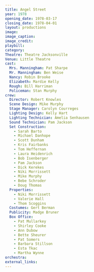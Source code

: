 ```yaml
---
title: Angel Street
year: 1978
opening_date: 1978-03-17
closing_date: 1978-04-01
layout: productions
image:
image_caption:
image_credit:
playbill: 
category: 
Theatre: Theatre Jacksonville
Venue: Little Theatre
cast:
  Mrs. Manningham: Pat Sharpe
  Mr. Manningham: Ben Weise
  Nancy: Robin Brooke
  Elizabeth: Mardie Kelly
  Rough: Bill Harriman
  Policeman: Stan Murphy
crew:
  Director: Robert Knowles
  Scene Design: Mike Murphy
  Stage Manager: Carolyn Courreges
  Lighting Design: Kelly Hart
  Lighting Technician: Amelia Senhausen
  Sound Technician: Pam Jackson
  Set Construction:
    - Sarah Barto
    - Michael Danhope
    - Scott Dunham
    - Kris Fairbanks
    - Tom Heffernan
    - Laura Heidenrich
    - Bob Isenberger
    - Pam Jackson
    - Dick Kerekes
    - Niki Morrissett
    - Mike Murphy
    - Bebe Schroder
    - Doug Thomas
  Properties:
    - Niki Morrissett
    - Valerie Hall
    - Thom Scoggins
  Costumes: Gert Berman
  Publicity: Madge Bruner
  Box Office:
    - Pat Mullarkey
    - Shirley Cooke
    - Ann Dubow
    - Bette Sheurer
    - Pat Somers
    - Barbara Stillson
    - Esta Tkac
    - Martha Wynne
orchestra:
external_links:
---
```


